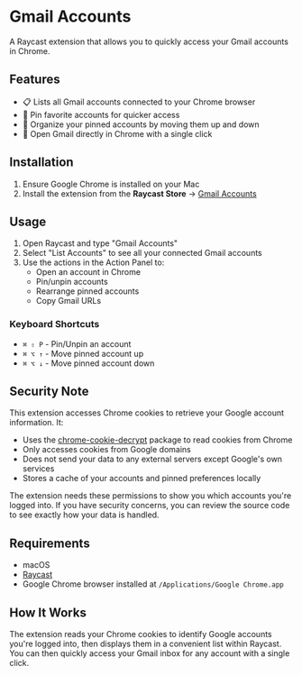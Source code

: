 # Gmail Accounts

A Raycast extension that allows you to quickly access your Gmail accounts in Chrome.

## Features

- 📋 Lists all Gmail accounts connected to your Chrome browser
- 📌 Pin favorite accounts for quicker access
- 🔄 Organize your pinned accounts by moving them up and down
- 🚀 Open Gmail directly in Chrome with a single click

## Installation

1. Ensure Google Chrome is installed on your Mac
2. Install the extension from the **Raycast Store** → [Gmail Accounts](https://www.raycast.com/lachero/gmail-accounts)

## Usage

1. Open Raycast and type "Gmail Accounts"
2. Select "List Accounts" to see all your connected Gmail accounts
3. Use the actions in the Action Panel to:
   - Open an account in Chrome
   - Pin/unpin accounts
   - Rearrange pinned accounts
   - Copy Gmail URLs

### Keyboard Shortcuts

- `⌘ ⇧ P` - Pin/Unpin an account
- `⌘ ⌥ ↑` - Move pinned account up
- `⌘ ⌥ ↓` - Move pinned account down

## Security Note

This extension accesses Chrome cookies to retrieve your Google account information. It:

- Uses the [chrome-cookie-decrypt](https://github.com/lacherogwu?tab=repositories&type=source) package to read cookies from Chrome
- Only accesses cookies from Google domains
- Does not send your data to any external servers except Google's own services
- Stores a cache of your accounts and pinned preferences locally

The extension needs these permissions to show you which accounts you're logged into. If you have security concerns, you can review the source code to see exactly how your data is handled.

## Requirements

- macOS
- [Raycast](https://www.raycast.com/)
- Google Chrome browser installed at `/Applications/Google Chrome.app`

## How It Works

The extension reads your Chrome cookies to identify Google accounts you're logged into, then displays them in a convenient list within Raycast. You can then quickly access your Gmail inbox for any account with a single click.
